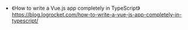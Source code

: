 * 《How to write a Vue.js app completely in TypeScript》https://blog.logrocket.com/how-to-write-a-vue-js-app-completely-in-typescript/
